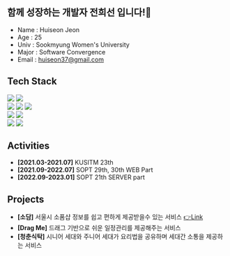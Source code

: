 ## 함께 성장하는 개발자 전희선 입니다!:raised_hands:

* Name : Huiseon Jeon
* Age : 25
* Univ : Sookmyung Women's University
* Major : Software Convergence
* Email : huiseon37@gmail.com


## Tech Stack
<span>
<img src="https://img.shields.io/badge/-JavaScript-%23F7DF1E?style=for-the-badge&logo=JavaScript&logoColor=black">
<img src="https://img.shields.io/badge/-TypeScript-%233178C6?style=for-the-badge&logo=TypeScript&logoColor=black">
 <br>
<img src="https://img.shields.io/badge/-HTML-%23E34F26?style=for-the-badge&logo=HTML5&logoColor=black">
<img src="https://img.shields.io/badge/-CSS-%231572B6?style=for-the-badge&logo=CSS3&logoColor=black">
<img src="https://img.shields.io/badge/styled-component-e084c6?style=for-the-badge&logo=styled-components&logoColor=white"/>
 <br>
<img src="https://img.shields.io/badge/-React-%2361DAFB?style=for-the-badge&logo=React&logoColor=black">
<img src="https://img.shields.io/badge/-Next.js-black?style=for-the-badge&logo=Next.js&logoColor=white">
 <br>
<img src="https://img.shields.io/badge/-Recoil-3578e5?style=for-the-badge&logo=React&logoColor=white"/>
<img src="https://img.shields.io/badge/-React Query-FF4154?style=for-the-badge&logo=React&logoColor=white">
</span>

## Activities
- **[2021.03-2021.07]** KUSITM 23th
- **[2021.09-2022.07]** SOPT 29th, 30th WEB Part
- **[2022.09-2023.01]** SOPT 21th SERVER part

## Projects
- **[소담]** 서울시 소품샵 정보를 쉽고 편하게 제공받을수 있는 서비스 [👉Link](https://sodam.me/)
- **[Drag Me]** 드래그 기반으로 쉬운 일정관리를 제공해주는 서비스 
- **[청춘식탁]** 시니어 세대와 주니어 세대가 요리법을 공유하며 세대간 소통을 제공하는 서비스
<!-- 
## Github Stats
![Anurag's GitHub stats](https://github-readme-stats.vercel.app/api?username=huiseon37&&show_icons=true&theme=dracula)
 -->
<!-- [![Hits](https://hits.seeyoufarm.com/api/count/incr/badge.svg?url=https%3A%2F%2Fgithub.com%2Fhuiseon37&count_bg=%23FF5CD0&title_bg=%23555555&icon=&icon_color=%23E7E7E7&title=hits&edge_flat=false)](https://hits.seeyoufarm.com) -->
